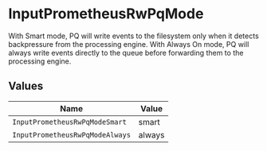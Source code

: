 # InputPrometheusRwPqMode

With Smart mode, PQ will write events to the filesystem only when it detects backpressure from the processing engine. With Always On mode, PQ will always write events directly to the queue before forwarding them to the processing engine.


## Values

| Name                            | Value                           |
| ------------------------------- | ------------------------------- |
| `InputPrometheusRwPqModeSmart`  | smart                           |
| `InputPrometheusRwPqModeAlways` | always                          |